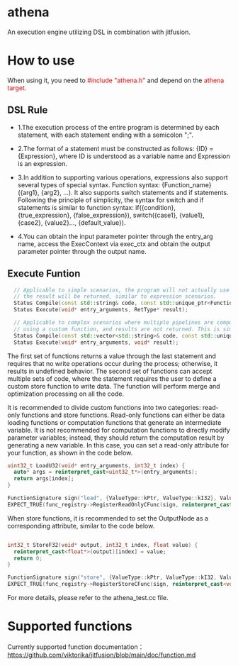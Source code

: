 # athena

An execution engine utilizing DSL in combination with jitfusion.

# How to use
When using it, you need to <span style="color:red">#include "athena.h"</span> and depend on the <span style="color:red">athena target</span>.

## DSL Rule

* 1.The execution process of the entire program is determined by each statement, with each statement ending with a semicolon ";".

* 2.The format of a statement must be constructed as follows: {ID} = {Expression}, where ID is understood as a variable name and Expression is an expression.

* 3.In addition to supporting various operations, expressions also support several types of special syntax. Function syntax: {Function_name}({arg1}, {arg2}, ...). It also supports switch statements and if statements. Following the principle of simplicity, the syntax for switch and if statements is similar to function syntax: if({condition}, {true_expression}, {false_expression}), switch({case1}, {value1}, {case2}, {value2}..., {default_value}).

* 4.You can obtain the input parameter pointer through the entry_arg name, access the ExecContext via exec_ctx and obtain the output parameter pointer through the output name.

## Execute Funtion
```c++
  // Applicable to simple scenarios, the program will not actually use a custom store function to write data. Instead,
  // the result will be returned, similar to expression scenarios.
  Status Compile(const std::string& code, const std::unique_ptr<FunctionRegistry>& func_registry);
  Status Execute(void* entry_arguments, RetType* result);

  // Applicable to complex scenarios where multiple pipelines are computed simultaneously. Each pipeline writes data
  // using a custom function, and results are not returned. This is similar to feature processing scenarios.
  Status Compile(const std::vector<std::string>& code, const std::unique_ptr<FunctionRegistry>& func_registry);
  Status Execute(void* entry_arguments, void* result);
```

The first set of functions returns a value through the last statement and requires that no write operations occur during the process; otherwise, it results in undefined behavior. The second set of functions can accept multiple sets of code, where the statement requires the user to define a custom store function to write data. The function will perform merge and optimization processing on all the code.

It is recommended to divide custom functions into two categories: read-only functions and store functions. Read-only functions can either be data loading functions or computation functions that generate an intermediate variable. It is not recommended for computation functions to directly modify parameter variables; instead, they should return the computation result by generating a new variable. In this case, you can set a read-only attribute for your function, as shown in the code below.

```c++
uint32_t LoadU32(void* entry_arguments, int32_t index) {
  auto* args = reinterpret_cast<uint32_t*>(entry_arguments);
  return args[index];
}

FunctionSignature sign("load", {ValueType::kPtr, ValueType::kI32}, ValueType::kU32);
EXPECT_TRUE(func_registry->RegisterReadOnlyCFunc(sign, reinterpret_cast<void*>(LoadU32)).ok());
```

When store functions, it is recommended to set the OutputNode as a corresponding attribute, similar to the code below.

```c++

int32_t StoreF32(void* output, int32_t index, float value) {
  reinterpret_cast<float*>(output)[index] = value;
  return 0;
}

FunctionSignature sign("store", {ValueType::kPtr, ValueType::kI32, ValueType::kF32}, ValueType::kI32);
EXPECT_TRUE(func_registry->RegisterStoreCFunc(sign, reinterpret_cast<void*>(StoreF32), 1).ok());
```


For more details, please refer to the athena_test.cc file.

# Supported functions

Currently supported function documentation：https://github.com/viktorika/jitfusion/blob/main/doc/function.md